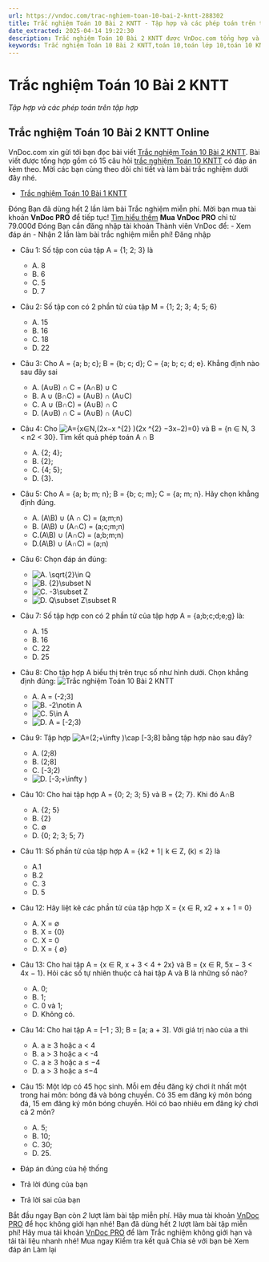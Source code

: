 ```yaml
---
url: https://vndoc.com/trac-nghiem-toan-10-bai-2-kntt-288302
title: Trắc nghiệm Toán 10 Bài 2 KNTT - Tập hợp và các phép toán trên tập hợp - VnDoc.com
date_extracted: 2025-04-14 19:22:30
description: Trắc nghiệm Toán 10 Bài 2 KNTT được VnDoc.com tổng hợp và xin gửi tới bạn đọc cùng tham khảo.
keywords: Trắc nghiệm Toán 10 Bài 2 KNTT,toán 10,toán lớp 10,toán 10 KNTT,trắc nghiệm toán 10,trắc nghiệm toán 10 KNTT,toán 10 bài 2,Tập hợp và các phép toán trên tập hợp
---
```


# Trắc nghiệm Toán 10 Bài 2 KNTT
 _Tập hợp và các phép toán trên tập hợp_
## Trắc nghiệm Toán 10 Bài 2 KNTT Online
VnDoc.com xin gửi tới bạn đọc bài viết [Trắc nghiệm Toán 10 Bài 2 KNTT](<https://vndoc.com/trac-nghiem-toan-10-bai-2-kntt-288302>). Bài viết được tổng hợp gồm có 15 câu hỏi [trắc nghiệm Toán 10 KNTT](<https://vndoc.com/test-mon-toan-lop10>) có đáp án kèm theo. Mời các bạn cùng theo dõi chi tiết và làm bài trắc nghiệm dưới đây nhé.
  * [Trắc nghiệm Toán 10 Bài 1 KNTT](<https://vndoc.com/trac-nghiem-toan-10-bai-1-kntt-288298>)

Đóng
Bạn đã dùng hết 2 lần làm bài Trắc nghiệm miễn phí. Mời bạn mua tài khoản **VnDoc PRO** để tiếp tục\! [Tìm hiểu thêm](</pro>)
**Mua VnDoc PRO** chỉ từ 79.000đ
Đóng
Bạn cần đăng nhập tài khoản Thành viên VnDoc để:
\- Xem đáp án
\- Nhận 2 lần làm bài trắc nghiệm miễn phí\!
Đăng nhập 
  * Câu 1:
Số tập con của tập A = \{1; 2; 3\} là
    * A. 8
    * B. 6
    * C. 5
    * D. 7
  * Câu 2:
Số tập con có 2 phần tử của tập M = \{1; 2; 3; 4; 5; 6\}
    * A. 15
    * B. 16
    * C. 18
    * D. 22
  * Câu 3:
Cho A = \{a; b; c\}; B = \{b; c; d\}; C = \{a; b; c; d; e\}. Khẳng định nào sau đây sai
    * A. \(A∪B\) ∩ C = \(A∩B\) ∪ C
    * B. A ∪ \(B∩C\) = \(A∪B\) ∩ \(A∪C\)
    * C. A ∪ \(B∩C\) = \(A∪B\) ∩ C
    * D. \(A∪B\) ∩ C = \(A∪B\) ∩ \(A∪C\)
  * Câu 4:
Cho ![A={x∈N,\(2x−x ^{2} \)\(2x ^{2} −3x−2\)=0}](https://tex.vdoc.vn?tex=A%3D%7Bx%E2%88%88N%2C\(2x%E2%88%92x%20%5E%7B2%7D%20\)\(2x%20%5E%7B2%7D%20%E2%88%923x%E2%88%922\)%3D0%7D) và B = \{n ∈ N, 3 < n2 < 30\}. Tìm kết quả phép toán A ∩ B
    * A. \{2; 4\};
    * B. \{2\};
    * C. \{4; 5\};
    * D. \{3\}.
  * Câu 5:
Cho A = \{a; b; m; n\}; B = \{b; c; m\}; C = \{a; m; n\}. Hãy chọn khẳng định đúng.
    * A. \(A\B\) ∪ \(A ∩ C\) = \(a;m;n\)
    * B. \(A\B\) ∪ \(A∩C\) = \(a;c;m;n\)
    * C.\(A\B\) ∪ \(A∩C\) = \(a;b;m;n\)
    * D.\(A\B\) ∪ \(A∩C\) = \(a;n\)
  * Câu 6:
Chọn đáp án đúng:
    * ![A. \\sqrt{2}\\in Q](https://tex.vdoc.vn?tex=A.%20%5Csqrt%7B2%7D%5Cin%20Q)
    * ![B. {2}\\subset N](https://tex.vdoc.vn?tex=B.%20%7B2%7D%5Csubset%20N)
    * ![C. -3\\subset Z](https://tex.vdoc.vn?tex=C.%20-3%5Csubset%20Z)
    * ![D. Q\\subset Z\\subset R](https://tex.vdoc.vn?tex=D.%20Q%5Csubset%20Z%5Csubset%20R)
  * Câu 7:
Số tập hợp con có 2 phần tử của tập hợp A = \{a;b;c;d;e;g\} là:
    * A. 15
    * B. 16
    * C. 22
    * D. 25
  * Câu 8:
Cho tập hợp A biểu thị trên trục số như hình dưới. Chọn khẳng định đúng:
![Trắc nghiệm Toán 10 Bài 2 KNTT](https://i.vdoc.vn/data/image/2023/02/06/trac-nghiem-toan-10-bai-2-kntt-1.jpg)
    * A. A = \(-2;3\]
    * ![B. -2\\notin A](https://tex.vdoc.vn?tex=B.%20-2%5Cnotin%20A)
    * ![C. 5\\in A](https://tex.vdoc.vn?tex=C.%205%5Cin%20A)
    * ![D. A = \[-2;3\)](https://tex.vdoc.vn?tex=D.%20A%20%3D%20%5B-2%3B3\))
  * Câu 9:
Tập hợp ![A=\(2;+\\infty \)\\cap \[-3;8\]](https://tex.vdoc.vn?tex=A%3D\(2%3B%2B%5Cinfty%20\)%5Ccap%20%5B-3%3B8%5D) bằng tập hợp nào sau đây?
    * A. \(2;8\)
    * B. \(2;8\]
    * C. \[-3;2\)
    * ![D. \[-3;+\\infty \)](https://tex.vdoc.vn?tex=D.%20%5B-3%3B%2B%5Cinfty%20\))
  * Câu 10:
Cho hai tập hợp A = \{0; 2; 3; 5\} và B = \{2; 7\}. Khi đó A∩B
    * A. \{2; 5\}
    * B. \{2\}
    * C. ∅
    * D. \{0; 2; 3; 5; 7\}
  * Câu 11:
Số phần tử của tập hợp A = \{k2 \+ 1∣ k ∈ Z, \(k\) ≤ 2\} là
    * A.1
    * B.2
    * C. 3
    * D. 5
  * Câu 12:
Hãy liệt kê các phần tử của tập hợp X = \{x ∈ R, x2 \+ x + 1 = 0\}
    * A. X = ∅
    * B. X = \{0\}
    * C. X = 0
    * D. X = \{ ∅\}
  * Câu 13:
Cho hai tập A = \{x ∈ R, x + 3 < 4 + 2x\} và B = \{x ∈ R, 5x − 3 < 4x − 1\}. Hỏi các số tự nhiên thuộc cả hai tập A và B là những số nào?
    * A. 0;
    * B. 1;
    * C. 0 và 1;
    * D. Không có.
  * Câu 14:
Cho hai tập A = \[–1 ; 3\); B = \[a; a + 3\]. Với giá trị nào của a thì
    * A. a ≥ 3 hoặc a < 4
    * B. a > 3 hoặc a < -4
    * C. a ≥ 3 hoặc a ≤ −4
    * D. a > 3 hoặc a ≤−4
  * Câu 15:
Một lớp có 45 học sinh. Mỗi em đều đăng ký chơi ít nhất một trong hai môn: bóng đá và bóng chuyền. Có 35 em đăng ký môn bóng đá, 15 em đăng ký môn bóng chuyền. Hỏi có bao nhiêu em đăng ký chơi cả 2 môn?
    * A. 5;
    * B. 10;
    * C. 30;
    * D. 25.

  * Đáp án đúng của hệ thống
  * Trả lời đúng của bạn
  * Trả lời sai của bạn

Bắt đầu ngay
Bạn còn _2_ lượt làm bài tập miễn phí. Hãy mua tài khoản [VnDoc PRO](</pro>) để học không giới hạn nhé\!  Bạn đã dùng hết 2 lượt làm bài tập miễn phí\! Hãy mua tài khoản [VnDoc PRO](</pro>) để làm Trắc nghiệm không giới hạn và tải tài liệu nhanh nhé\!  Mua ngay
Kiểm tra kết quả Chia sẻ với bạn bè Xem đáp án Làm lại
